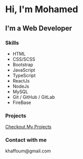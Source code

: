 <h1>Hi, I'm Mohamed</h1>
<h2>I'm a Web Developer</h2>
  <h3>Skills</h3>
  <ul>
    <li>HTML</li>
    <li>CSS/SCSS</li>
    <li>Bootstrap</li>
    <li>JavaScript</li>
    <li>TypeScript</li>
    <li>ReactJs</li>
    <li>NodeJs</li>
    <li>MySQL</li>
    <li>Git / GitHub / GitLab</li>
    <li>FireBase</li>
  </ul>

  <h3>Projects</h3>

  <a href="https://portfolio-v2-production-b10f.up.railway.app/" >Checkout My Projects</a>

  <h3 >Contact with me</h3>

  <p>khaffoum@gmail.com</p>
